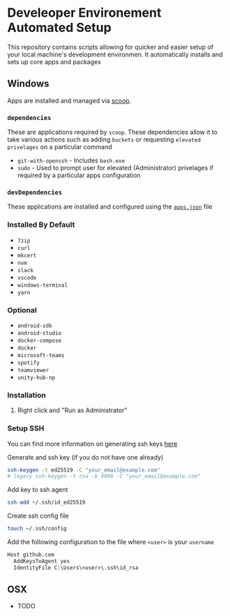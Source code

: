 # Develeoper Environement Automated Setup

This repository contains scripts allowing for quicker and easier setup of your local machine's development environmen. It automatically installs and sets up core apps and packages

## Windows

Apps are installed and managed via [scoop](https://scoop.sh).

### `dependencies`

These are applications required by `scoop`. These dependencies allow it to take various actions such as adding `buckets` or requesting `elevated privelages` on a particular command

- `git-with-openssh` - Includes `bash.exe`
- `sudo` - Used to prompt user for elevated (Administrator) privelages if required by a particular apps configuration

### `devDependencies`

These applications are installed and configured using the [`apps.json`](windows/apps.json) file

### Installed By Default

- `7zip`
- `curl`
- `mkcert`
- `nvm`
- `slack`
- `vscode`
- `windows-terminal`
- `yarn`

### Optional

- `android-sdk`
- `android-studio`
- `docker-compose`
- `docker`
- `microsoft-teams`
- `spotify`
- `teamviewer`
- `unity-hub-np`

### Installation

1. Right click and "Run as Administrator"

### Setup SSH

You can find more information on generating ssh keys [here](https://docs.github.com/en/authentication/connecting-to-github-with-ssh/generating-a-new-ssh-key-and-adding-it-to-the-ssh-agent)

Generate and ssh key (if you do not have one already)

```bash
ssh-keygen -t ed25519 -C "your_email@example.com"
# legacy ssh-keygen -t rsa -b 4096 -C "your_email@example.com"
```

Add key to ssh agent

```bash
ssh-add ~/.ssh/id_ed25519
```

Create ssh config file

```bash
touch ~/.ssh/config
```

Add the following configuration to the file where `<user>` is your `username`

```txt
Host github.com
  AddKeysToAgent yes
  IdentityFile C:\Users\<user>\.ssh\id_rsa
```

## OSX

- TODO
